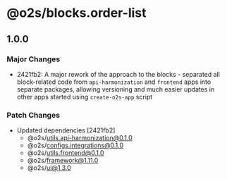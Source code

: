 # @o2s/blocks.order-list

## 1.0.0

### Major Changes

- 2421fb2: A major rework of the approach to the blocks - separated all block-related code from `api-harmonization` and `frontend` apps into separate packages, allowing versioning and much easier updates in other apps started using `create-o2s-app` script

### Patch Changes

- Updated dependencies [2421fb2]
  - @o2s/utils.api-harmonization@0.1.0
  - @o2s/configs.integrations@0.1.0
  - @o2s/utils.frontend@0.1.0
  - @o2s/framework@1.11.0
  - @o2s/ui@1.3.0

